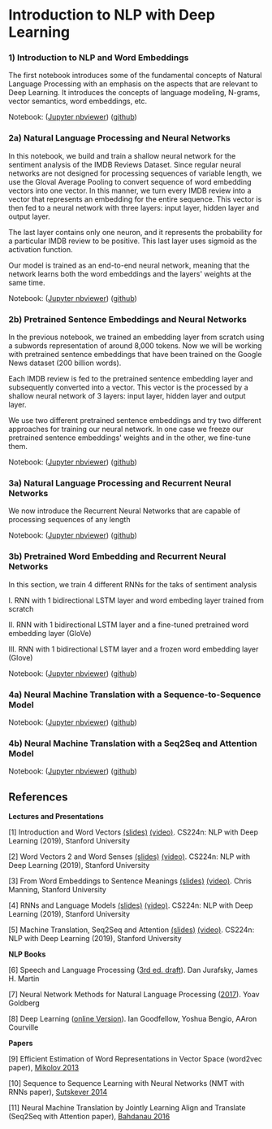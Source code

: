 Introduction to NLP with Deep Learning
======================================

### 1) Introduction to NLP and Word Embeddings

The first notebook introduces some of the fundamental concepts of Natural Language Processing with an emphasis on the aspects that are relevant to Deep Learning. It introduces the concepts of language modeling, N-grams, vector semantics, word embeddings, etc.

Notebook:
([Jupyter nbviewer](https://nbviewer.jupyter.org/github/ccarpenterg/introNLP/blob/master/01a_intro_NLP_and_word_embeddings.ipynb))
([github](https://github.com/ccarpenterg/introNLP/blob/master/01a_intro_NLP_and_word_embeddings.ipynb))

### 2a) Natural Language Processing and Neural Networks

In this notebook, we build and train a shallow neural network for the sentiment analysis of the IMDB Reviews Dataset. Since regular neural networks are not designed for processing sequences of variable length, we use the Gloval Average Pooling to convert sequence of word embedding vectors into one vector. In this manner, we turn every IMDB review into a vector that represents an embedding for the entire sequence. This vector is then fed to a neural network with three layers: input layer, hidden layer and output layer.

The last layer contains only one neuron, and it represents the probability for a particular IMDB review to be positive. This last layer uses sigmoid as the activation function.

Our model is trained as an end-to-end neural network, meaning that the network learns both the word embeddings and the layers' weights at the same time.

Notebook:
([Jupyter nbviewer](https://nbviewer.jupyter.org/github/ccarpenterg/introNLP/blob/master/02a_NLP_and_neural_networks.ipynb))
([github](https://github.com/ccarpenterg/introNLP/blob/master/02a_NLP_and_neural_networks.ipynb))

### 2b) Pretrained Sentence Embeddings and Neural Networks

In the previous notebook, we trained an embedding layer from scratch using a subwords representation of around 8,000 tokens. Now we will be working with pretrained sentence embeddings that have been trained on the Google News dataset (200 billion words).

Each IMDB review is fed to the pretrained sentence embedding layer and subsequently converted into a vector. This vector is the processed by a shallow neural network of 3 layers: input layer, hidden layer and output layer.

We use two different pretrained sentence embeddings and try two different approaches for training our neural network. In one case we freeze our pretrained sentence embeddings' weights and in the other, we fine-tune them.

Notebook:
([Jupyter nbviewer](https://nbviewer.jupyter.org/github/ccarpenterg/introNLP/blob/master/02b_NLP_and_neural_networks.ipynb))
([github](https://github.com/ccarpenterg/introNLP/blob/master/02b_NLP_and_neural_networks.ipynb))

### 3a) Natural Language Processing and Recurrent Neural Networks

We now introduce the Recurrent Neural Networks that are capable of processing sequences of any length

Notebook:
([Jupyter nbviewer](https://nbviewer.jupyter.org/github/ccarpenterg/introNLP/blob/master/03a_NLP_and_recurrent_neural_networks.ipynb))
([github](https://github.com/ccarpenterg/introNLP/blob/master/03a_NLP_and_recurrent_neural_networks.ipynb))

### 3b) Pretrained Word Embedding and Recurrent Neural Networks

In this section, we train 4 different RNNs for the taks of sentiment analysis

I. RNN with 1 bidirectional LSTM layer and word embeding layer trained from scratch

II. RNN with 1 bidirectional LSTM layer and a fine-tuned pretrained word embedding layer (GloVe)

III. RNN with 1 bidirectional LSTM layer and a frozen word embedding layer (Glove)

Notebook:
([Jupyter nbviewer](https://nbviewer.jupyter.org/github/ccarpenterg/introNLP/blob/master/03b_NLP_and_recurrent_neural_networks.ipynb))
([github](https://github.com/ccarpenterg/introNLP/blob/master/03b_NLP_and_recurrent_neural_networks.ipynb))

### 4a) Neural Machine Translation with a Sequence-to-Sequence Model

Notebook:
([Jupyter nbviewer](https://nbviewer.jupyter.org/github/ccarpenterg/introNLP/blob/master/04a_NLP_and_sequence_to_sequence_RNNs.ipynb))
([github](https://github.com/ccarpenterg/introNLP/blob/master/04a_NLP_and_sequence_to_sequence_RNNs.ipynb))

### 4b) Neural Machine Translation with a Seq2Seq and Attention Model

Notebook: ([Jupyter nbviewer](https://nbviewer.jupyter.org/github/ccarpenterg/introNLP/blob/master/04b_NLP_and_sequence_to_sequence_RNNs.ipynb)) ([github](https://github.com/ccarpenterg/introNLP/blob/master/04b_NLP_and_sequence_to_sequence_RNNs.ipynb))

## References

**Lectures and Presentations**

[1] Introduction and Word Vectors [(slides)](https://web.stanford.edu/class/archive/cs/cs224n/cs224n.1194/slides/cs224n-2019-lecture01-wordvecs1.pdf) [(video)](https://youtu.be/8rXD5-xhemo). CS224n: NLP with Deep Learning (2019), Stanford University

[2] Word Vectors 2 and Word Senses [(slides)](https://web.stanford.edu/class/archive/cs/cs224n/cs224n.1194/slides/cs224n-2019-lecture02-wordvecs2.pdf) [(video)](https://web.stanford.edu/class/archive/cs/cs224n/cs224n.1194/readings/cs224n-2019-notes02-wordvecs2.pdf). CS224n: NLP with Deep Learning (2019), Stanford University

[3] From Word Embeddings to Sentence Meanings [(slides)](https://simons.berkeley.edu/sites/default/files/docs/6449/christophermanning.pdf) [(video)](https://www.youtube.com/watch?v=nFCxTtBqF5U). Chris Manning, Stanford University

[4] RNNs and Language Models [(slides)](http://web.stanford.edu/class/cs224n/slides/cs224n-2020-lecture06-rnnlm.pdf) [(video)](https://youtu.be/iWea12EAu6U). CS224n: NLP with Deep Learning (2019), Stanford University

[5] Machine Translation, Seq2Seq and Attention [(slides)](https://web.stanford.edu/class/archive/cs/cs224n/cs224n.1194/slides/cs224n-2019-lecture08-nmt.pdf) [(video)](https://youtu.be/XXtpJxZBa2c). CS224n: NLP with Deep Learning (2019), Stanford University

**NLP Books**

[6] Speech and Language Processing ([3rd ed. draft](https://web.stanford.edu/~jurafsky/slp3/)). Dan Jurafsky, James H. Martin

[7] Neural Network Methods for Natural Language Processing ([2017](http://u.cs.biu.ac.il/~yogo/nnlp.pdf)). Yoav Goldberg

[8] Deep Learning ([online Version](https://www.deeplearningbook.org/)). Ian Goodfellow, Yoshua Bengio, AAron Courville

**Papers**

[9] Efficient Estimation of Word Representations in Vector Space (word2vec paper), [Mikolov 2013](https://arxiv.org/pdf/1301.3781.pdf)

[10] Sequence to Sequence Learning with Neural Networks (NMT with RNNs paper), [Sutskever 2014](https://arxiv.org/pdf/1409.3215.pdf)

[11] Neural Machine Translation by Jointly Learning Align and Translate (Seq2Seq with Attention paper), [Bahdanau 2016](https://arxiv.org/pdf/1409.0473.pdf)
